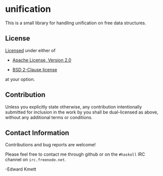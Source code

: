 unification
===========

This is a small library for handling unification on free data structures.

License
-------

[Licensed](LICENSE.md) under either of

 * [Apache License, Version 2.0][license-apache]

 * [BSD 2-Clause license][license-bsd]

at your option.

Contribution
------------

Unless you explicitly state otherwise, any contribution intentionally submitted
for inclusion in the work by you shall be dual-licensed as above, without any
additional terms or conditions.

Contact Information
-------------------

Contributions and bug reports are welcome!

Please feel free to contact me through github or on the `#haskell` IRC channel on `irc.freenode.net`.

-Edward Kmett

 [license-apache]: http://www.apache.org/licenses/LICENSE-2.0
 [license-bsd]: https://opensource.org/licenses/BSD-2-Clause
